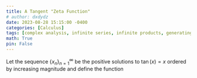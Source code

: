 ```yaml
---
title: A Tangent "Zeta Function"
# author: dxdydz
date: 2023-08-28 15:15:00 -0400
categories: [Calculus]
tags: [complex analysis, infinite series, infinite products, generating functions]
math: True
pin: False
---
```


Let the sequence $\left\{x_n\right\}_{n=1}^\infty$ be the positive solutions to $\tan(x)=x$ ordered by increasing magnitude and define the function

